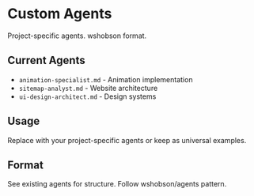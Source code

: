 # Custom Agents

Project-specific agents. wshobson format.

## Current Agents

- `animation-specialist.md` - Animation implementation
- `sitemap-analyst.md` - Website architecture
- `ui-design-architect.md` - Design systems

## Usage

Replace with your project-specific agents or keep as universal examples.

## Format

See existing agents for structure. Follow wshobson/agents pattern.
